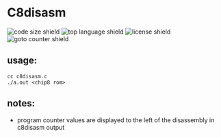 # C8disasm
![code size shield](https://img.shields.io/github/languages/code-size/c99zealot/c8disasm?style=plastic)
![top language shield](https://img.shields.io/github/languages/top/c99zealot/c8disasm?label=C&style=plastic)
![license shield](https://img.shields.io/github/license/c99zealot/c8disasm?style=plastic)
![goto counter shield](https://img.shields.io/github/search/c99zealot/c8disasm/goto?style=plastic)

## usage:
```
cc c8disasm.c
./a.out <chip8 rom>
```
## notes:
- program counter values are displayed to the left of the disassembly in c8disasm output
